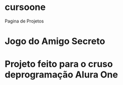 # cursoone
Pagina de Projetos
# Jogo do Amigo Secreto
# Projeto feito para o cruso deprogramação Alura One

